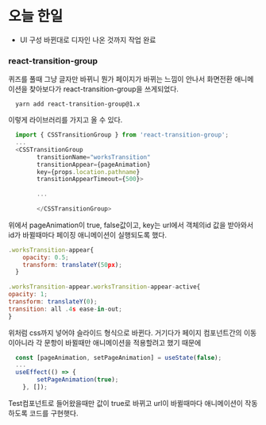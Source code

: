 # 오늘 한일
- UI 구성 바뀐대로 디자인 나온 것까지 작업 완료

### react-transition-group
퀴즈를 풀때 그냥 글자만 바뀌니 뭔가 페이지가 바뀌는 느낌이 안나서 화면전환 애니메이션을 찾아보다가 react-transition-group을 쓰게되었다.
~~~
  yarn add react-transition-group@1.x
~~~
이렇게 라이브러리를 가지고 올 수 있다.
~~~javascript
  import { CSSTransitionGroup } from 'react-transition-group';
  ...
  <CSSTransitionGroup
        transitionName="worksTransition"
        transitionAppear={pageAnimation} 
        key={props.location.pathname}
        transitionAppearTimeout={500}>
        
        ...
        
        </CSSTransitionGroup>
~~~
위에서 pageAnimation이 true, false값이고, key는 url에서 객체의id 값을 받아와서 id가 바뀔때마다 페이징 애니메이션이 실행되도록 했다. 
~~~javascript
.worksTransition-appear{
    opacity: 0.5;
    transform: translateY(50px);
  }
  
.worksTransition-appear.worksTransition-appear-active{
opacity: 1;
transform: translateY(0);
transition: all .4s ease-in-out;
}
~~~
위처럼 css까지 넣어야 슬라이드 형식으로 바뀐다. 거기다가 페이지 컴포넌트간의 이동이아니라 각 문항이 바뀔때만 애니메이션을 적용할려고 했기 때문에
~~~javascript
  const [pageAnimation, setPageAnimation] = useState(false);
  ...
  useEffect(() => {
        setPageAnimation(true);
    }, []);
~~~
Test컴포넌트로 들어왔을때만 값이 true로 바뀌고 url이 바뀔때마다 애니메이션이 작동하도록 코드를 구현햇다.
